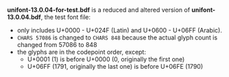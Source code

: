 **unifont-13.0.04-for-test.bdf** is a reduced and altered version of **unifont-13.0.04.bdf**, the test font file:

* only includes U+0000 - U+024F (Latin) and U+0600 - U+06FF (Arabic).
* `CHARS 57086` is changed to `CHARS 848` because the actual glyph count is changed from 57086 to 848
* the glyphs are in the codepoint order, except:
  * U+0001 (1) is before U+0000 (0, originally the first one)
  * U+06FF (1791, originally the last one) is before U+06FE (1790)
